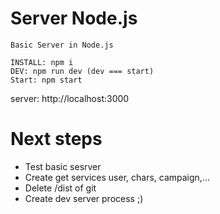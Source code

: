 # Server Node.js

```
Basic Server in Node.js

INSTALL: npm i
DEV: npm run dev (dev === start)
Start: npm start
```

server: http://localhost:3000

# Next steps

- Test basic sesrver
- Create get services user, chars, campaign,...
- Delete /dist of git
- Create dev server process ;)
